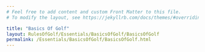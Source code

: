 ```yaml
---
# Feel free to add content and custom Front Matter to this file.
# To modify the layout, see https://jekyllrb.com/docs/themes/#overriding-theme-defaults

title: "Basics Of Golf"
layout: RulesOfGolf/Essentials/BasicsOfGolf/BasicsOfGolf
permalink: /Essentials/BasicsOfGolf/BasicsOfGolf.html
---
```

